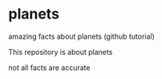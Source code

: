 # planets
amazing facts about planets (github tutorial)

This repository is about planets

not all facts are accurate